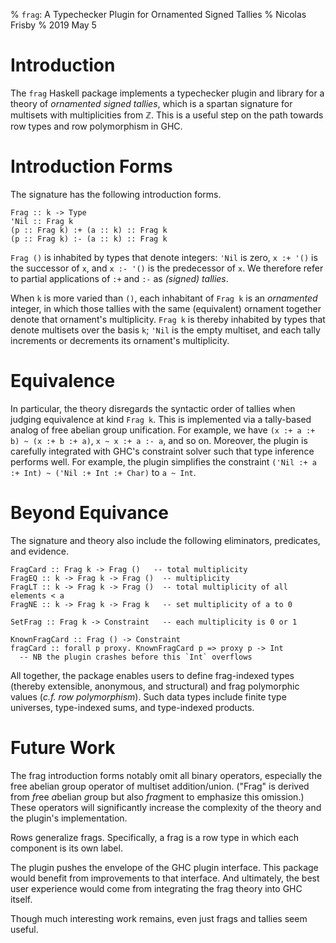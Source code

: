 % `frag`: A Typechecker Plugin for Ornamented Signed Tallies
% Nicolas Frisby
% 2019 May 5

# Introduction

The `frag` Haskell package implements a typechecker plugin and library
for a theory of *ornamented signed tallies*,
which is a spartan signature for multisets with multiplicities from ℤ.
This is a useful step on the path towards row types and row polymorphism in GHC.

# Introduction Forms

The signature has the following introduction forms.

```{.haskell}
Frag :: k -> Type
'Nil :: Frag k
(p :: Frag k) :+ (a :: k) :: Frag k
(p :: Frag k) :- (a :: k) :: Frag k
```

`Frag ()` is inhabited by types that denote integers:
`'Nil` is zero,
`x :+ '()` is the successor of `x`,
and `x :- '()` is the predecessor of `x`.
We therefore refer to partial applications of `:+` and `:-` as *(signed) tallies*.

When `k` is more varied than `()`,
each inhabitant of `Frag k` is an *ornamented* integer,
in which those tallies with the same (equivalent) ornament together denote that ornament's multiplicity.
`Frag k` is thereby inhabited by types that denote multisets over the basis `k`;
`'Nil` is the empty multiset, and each tally increments or decrements its ornament's multiplicity.

# Equivalence

In particular, the theory disregards the syntactic order of tallies
when judging equivalence at kind `Frag k`.
This is implemented via a tally-based analog of free abelian group unification.
For example, we have `(x :+ a :+ b) ~ (x :+ b :+ a)`, `x ~ x :+ a :- a`, and so on.
Moreover, the plugin is carefully integrated with GHC's constraint solver
such that type inference performs well.
For example, the plugin simplifies the constraint
`('Nil :+ a :+ Int) ~ ('Nil :+ Int :+ Char)` to `a ~ Int`.

# Beyond Equivance

The signature and theory also include
the following eliminators, predicates, and evidence.

```{.haskell}
FragCard :: Frag k -> Frag ()   -- total multiplicity
FragEQ :: k -> Frag k -> Frag ()  -- multiplicity
FragLT :: k -> Frag k -> Frag ()  -- total multiplicity of all elements < a
FragNE :: k -> Frag k -> Frag k   -- set multiplicity of a to 0

SetFrag :: Frag k -> Constraint   -- each multiplicity is 0 or 1

KnownFragCard :: Frag () -> Constraint
fragCard :: forall p proxy. KnownFragCard p => proxy p -> Int
  -- NB the plugin crashes before this `Int` overflows
```

All together, the package enables users to define frag-indexed types
(thereby extensible, anonymous, and structural)
and frag polymorphic values (*c.f.* *row polymorphism*).
Such data types include
finite type universes,
type-indexed sums,
and type-indexed products.

# Future Work

The frag introduction forms notably omit all binary operators,
especially the free abelian group operator of multiset addition/union.
("Frag" is derived from *fr*ee *a*belian *g*roup
but also *frag*ment to emphasize this omission.)
These operators will significantly increase the complexity of
the theory and the plugin's implementation.

Rows generalize frags.
Specifically, a frag is a row type in which each component is its own label.

The plugin pushes the envelope of the GHC plugin interface.
This package would benefit from improvements to that interface.
And ultimately, the best user experience would come from integrating the frag theory into GHC itself.

Though much interesting work remains,
even just frags and tallies seem useful.
